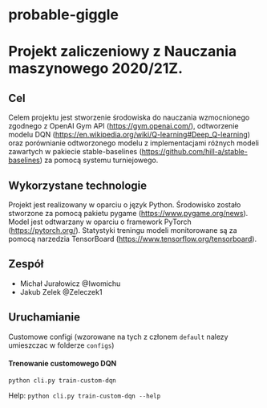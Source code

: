 # probable-giggle
# Projekt zaliczeniowy z Nauczania maszynowego 2020/21Z.

## Cel

Celem projektu jest stworzenie środowiska do nauczania wzmocnionego zgodnego z OpenAI Gym API (https://gym.openai.com/), odtworzenie modelu DQN (https://en.wikipedia.org/wiki/Q-learning#Deep_Q-learning) oraz porównianie odtworzonego modelu z implementacjami różnych modeli zawartych w pakiecie stable-baselines (https://github.com/hill-a/stable-baselines) za pomocą systemu turniejowego.

## Wykorzystane technologie

Projekt jest realizowany w oparciu o język Python. Środowisko zostało stworzone za pomocą pakietu pygame (https://www.pygame.org/news). Model jest odtwarzany w oparciu o framework PyTorch (https://pytorch.org/). Statystyki treningu modeli monitorowane są za pomocą narzedzia TensorBoard (https://www.tensorflow.org/tensorboard).

## Zespół

* Michał Jurałowicz @Iwomichu
* Jakub Zelek @Zeleczek1


## Uruchamianie

Customowe configi (wzorowane na tych z członem `default` nalezy umieszczac w folderze `configs`)

#### Trenowanie customowego DQN

```shell
python cli.py train-custom-dqn
```

Help:
`python cli.py train-custom-dqn --help`
